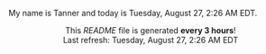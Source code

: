 My name is Tanner and today is Tuesday, August 27, 2:26 AM EDT.

<p align="center">This <i>README</i> file is generated <b>every 3 hours</b>!</br>Last refresh: Tuesday, August 27, 2:26 AM EDT<br /></p>
